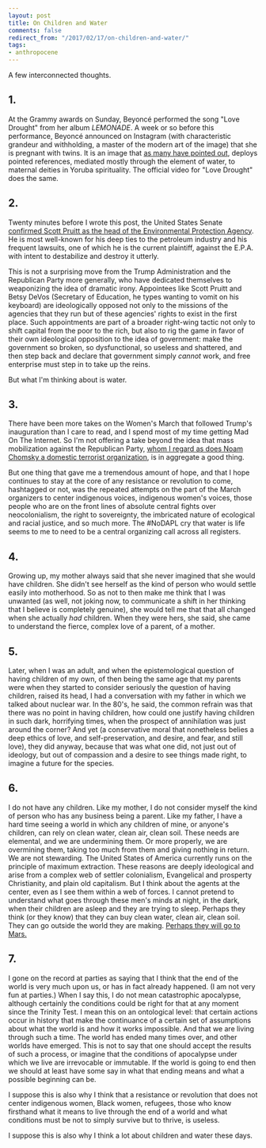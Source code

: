 ```yaml
---
layout: post
title: On Children and Water
comments: false
redirect_from: "/2017/02/17/on-children-and-water/"
tags:
- anthropocene
---
```


A few interconnected thoughts.

## 1.

At the Grammy awards on Sunday, Beyoncé performed the song "Love Drought" from her album *LEMONADE*. A week or so before this performance, Beyoncé announced on Instagram (with characteristic grandeur and withholding, a master of the modern art of the image) that she is pregnant with twins. It is an image that [as many have pointed out](http://www.okayafrica.com/in-brief/beyonce-channeled-yoruba-goddess-oshun-maternity-photoshoot/), deploys pointed references, mediated mostly through the element of water, to maternal deities in Yoruba spirituality. The official video for "Love Drought" does the same.

## 2.

Twenty minutes before I wrote this post, the United States Senate [confirmed Scott Pruitt as the head of the Environmental Protection Agency](https://www.nytimes.com/2017/02/17/us/politics/scott-pruitt-environmental-protection-agency.html?smprod=nytcore-iphone&smid=nytcore-iphone-share). He is most well-known for his deep ties to the petroleum industry and his frequent lawsuits, one of which he is the current plaintiff, against the E.P.A. with intent to destabilize and destroy it utterly.

This is not a surprising move from the Trump Administration and the Republican Party more generally, who have dedicated themselves to weaponizing the idea of dramatic irony. Appointees like Scott Pruitt and Betsy DeVos (Secretary of Education, he types wanting to vomit on his keyboard) are ideologically opposed not only to the missions of the agencies that they run but of these agencies' rights to exist in the first place. Such appointments are part of a broader right-wing tactic not only to shift capital from the poor to the rich, but also to rig the game in favor of their own ideological opposition to the idea of government: make the government so broken, so dysfunctional, so useless and shattered, and then step back and declare that government simply *cannot* work, and free enterprise must step in to take up the reins.

But what I'm thinking about is water.

## 3.

There have been more takes on the Women's March that followed Trump's inauguration than I care to read, and I spend most of my time getting Mad On The Internet. So I'm not offering a take beyond the idea that mass mobilization against the Republican Party, [whom I regard as does Noam Chomsky a domestic terrorist organization](https://www.democracynow.org/2016/5/16/noam_chomsky_climate_change_nuclear_proliferation), is in aggregate a good thing.

But one thing that gave me a tremendous amount of hope, and that I hope continues to stay at the core of any resistance or revolution to come, hashtagged or not, was the repeated attempts on the part of the March organizers to center indigenous voices, indigenous women's voices, those people who are on the front lines of absolute central fights over neocolonialism, the right to sovereignty, the imbricated nature of ecological and racial justice, and so much more. The #NoDAPL cry that water is life seems to me to need to be a central organizing call across all registers.

## 4.

Growing up, my mother always said that she never imagined that she would have children. She didn't see herself as the kind of person who would settle easily into motherhood. So as not to then make me think that I was unwanted (as well, not joking now, to communicate a shift in her thinking that I believe is completely genuine), she would tell me that that all changed when she actually *had* children. When they were hers, she said, she came to understand the fierce, complex love of a parent, of a mother.

## 5.

Later, when I was an adult, and when the epistemological question of having children of my own, of then being the same age that my parents were when they started to consider seriously the question of having children, raised its head, I had a conversation with my father in which we talked about nuclear war. In the 80's, he said, the common refrain was that there was no point in having children, how could one justify having children in such dark, horrifying times, when the prospect of annihilation was just around the corner? And yet (a conservative moral that nonetheless belies a deep ethics of love, and self-preservation, and desire, and fear, and still love), they did anyway, because that was what one did, not just out of ideology, but out of compassion and a desire to see things made right, to imagine a future for the species.

## 6.

I do not have any children. Like my mother, I do not consider myself the kind of person who has any business being a parent. Like my father, I have a hard time seeing a world in which any children of mine, or anyone's children, can rely on clean water, clean air, clean soil. These needs are elemental, and we are undermining them. Or more properly, we are overmining them, taking too much from them and giving nothing in return. We are not stewarding. The United States of America currently runs on the principle of maximum extraction. These reasons are deeply ideological and arise from a complex web of settler colonialism, Evangelical and prosperty Christianity, and plain old capitalism. But I think about the agents at the center, even as I see them within a web of forces. I cannot pretend to understand what goes through these men's minds at night, in the dark, when their children are asleep and they are trying to sleep. Perhaps they think (or they know) that they can buy clean water, clean air, clean soil. They can go outside the world they are making. [Perhaps they will go to Mars.](https://medium.com/matter/all-dressed-up-for-mars-and-nowhere-to-go-7e76df527ca0#.hi5op3k8x)

## 7.

I gone on the record at parties as saying that I think that the end of the world is very much upon us, or has in fact already happened. (I am not very fun at parties.) When I say this, I do not mean catastrophic apocalypse, although certainly the conditions could be right for that at any moment since the Trinity Test. I mean this on an ontological level: that certain actions occur in history that make the continuance of a certain set of assumptions about what the world is and how it works impossible. And that we are living through such a time. The world has ended many times over, and other worlds have emerged. This is not to say that one should accept the results of such a process, or imagine that the conditions of apocalypse under which we live are irrevocable or immutable. If the world is going to end then we should at least have some say in what that ending means and what a possible beginning can be.

I suppose this is also why I think that a resistance or revolution that does not center indigenous women, Black women, refugees, those who know firsthand what it means to live through the end of a world and what conditions must be not to simply survive but to thrive, is useless.

I suppose this is also why I think a lot about children and water these days.
